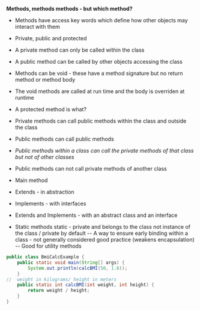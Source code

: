 __Methods, methods methods - but which method?__

- Methods have access key words which define how other objects may interact with them
- Private, public and protected
- A private method can only be called within the class
- A public method can be called by other objects accessing the class
- Methods can be void - these have a method signature but no return method or method body
- The void methods are called at run time and the body is overriden at runtime
- A protected method is what?

- Private methods can call public methods within the class and outside the class
- Public methods can call public methods
- *Public methods within a class can call the private methods of that class but not of other classes*
- Public methods can not call private methods of another class
- Main method
- Extends - in abstraction
- Implements - with interfaces
- Extends and Implements - with an abstract class and an interface
- Static methods static - private and belongs to the class not instance of the class / private by default
    -- A way to ensure early binding within a class - not generally considered good practice (weakens encapsulation)
    -- Good for utility methods

```java
public class BmiCalcExample {
    public static void main(String[] args) {
        System.out.println(calcBMI(50, 1.6));
    }
//  weight in kilograms/ height in meters
    public static int calcBMI(int weight, int height) {
        return weight / height;
    }
}
```
